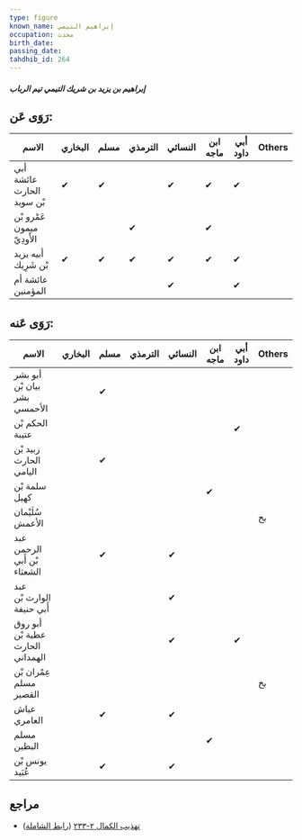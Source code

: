 ```yaml
---
type: figure
known_name: إبراهيم التيمي
occupation: محدث
birth_date:
passing_date:
tahdhib_id: 264
---
```

##### إبراهيم بن يزيد بن شريك التيمي تيم الرباب

## رَوَى عَن:
| الاسم                      | البخاري | مسلم | الترمذي | النسائي | ابن ماجه | أبي داود | Others |
| -------------------------- | ------- | ---- | ------- | ------- | -------- | -------- | ------ |
| أبي عائشة الحارث بْن سويد  | ✔       | ✔    |         | ✔       | ✔        | ✔        |        |
| عَمْرو بْن ميمون الأَودِيّ |         |      | ✔       |         | ✔        |          |        |
| أبيه يزيد بْن شَرِيك       | ✔       | ✔    | ✔       | ✔       | ✔        | ✔        |        |
| عائشة أم المؤمنين          |         |      |         | ✔       |          | ✔        |        |
## رَوَى عَنه:
| الاسم                            | البخاري | مسلم | الترمذي | النسائي | ابن ماجه | أبي داود | Others |
| -------------------------------- | ------- | ---- | ------- | ------- | -------- | -------- | ------ |
| أبو بشر بيان بْن بشر الأحمسي     |         | ✔    |         |         |          |          |        |
| الحكم بْن عتيبة                  |         |      |         |         |          | ✔        |        |
| زبيد بْن الحارث اليامي           |         | ✔    |         |         |          |          |        |
| سلمة بْن كهيل                    |         |      |         |         | ✔        |          |        |
| سُلَيْمان الأعمش                 |         |      |         |         |          |          | بخ     |
| عبد الرحمن بْن أَبي الشعثاء      |         | ✔    |         | ✔       |          |          |        |
| عبد الوارث بْن أَبي حنيفة        |         |      |         | ✔       |          |          |        |
| أبو روق عطية بْن الحارث الهمداني |         |      |         | ✔       |          | ✔        |        |
| عِمْران بْن مسلم القصير          |         |      |         |         |          |          | بخ     |
| عياش العامري                     |         | ✔    |         | ✔       |          |          |        |
| مسلم البطين                      |         |      |         |         | ✔        |          |        |
| يونس بْن عُبَيد                  |         | ✔    |         | ✔       |          |          |        |
## مراجع
- [تهذيب الكمال ٢-٢٣٣](obsidian://open?vault=Tahdhib-al-Kamal&file=Figures/٢٦٤-إبراهيم%20بن%20يزيد%20بن%20شريك%20التيمي%20تيم%20الرباب) ([رابط الشاملة](https://shamela.ws/book/3722/714))